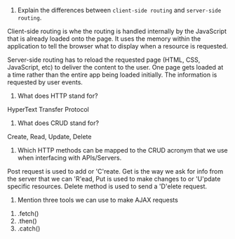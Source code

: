 1.  Explain the differences between `client-side routing` and `server-side routing`.

Client-side routing is whe the routing is handled internally by the JavaScript that is already loaded onto the page. It uses the memory within the application to tell the browser what to display when a resource is requested.

Server-side routing has to reload the requested page (HTML, CSS, JavaScript, etc) to deliver the content to the user. One page gets loaded at a time rather than the entire app being loaded initially. The information is requested by user events.

1.  What does HTTP stand for?

HyperText Transfer Protocol

1.  What does CRUD stand for?

Create, Read, Update, Delete

1.  Which HTTP methods can be mapped to the CRUD acronym that we use when interfacing with APIs/Servers.

Post request is used to add or 'C'reate. Get is the way we ask for info from the server that we can 'R'ead, Put is used to make changes to or 'U'pdate specific resources. Delete method is used to send a 'D'elete request.

1.  Mention three tools we can use to make AJAX requests

1) .fetch()
2) .then()
3) .catch()